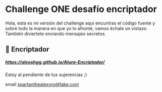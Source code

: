 
# Challenge ONE desafío encriptador

Hola, esta es mi versión del challenge aquí encuntras el código fuente y sobre todo la manera en que yo lo afronté, vamos échale un vistazo. También diviertete enviando mensajes secretos.


## 🔗 Encriptador
##### https://aleoshgg.github.io/Alura-Encriptador/

###
Estoy al pendiente de tus sujerencias ;)










 email spartanthealexvro@fake.com

